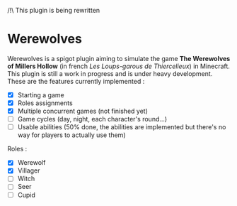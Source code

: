 /!\ This plugin is being rewritten

# Werewolves
Werewolves is a spigot plugin aiming to simulate the game **The Werewolves of Millers Hollow** (in french *Les Loups-garous de Thiercelieux*) in Minecraft.
This plugin is still a work in progress and is under heavy development. These are the features currently implemented :
- [x] Starting a game
- [x] Roles assignments
- [x] Multiple concurrent games (not finished yet)
- [ ] Game cycles (day, night, each character's round...)
- [ ] Usable abilities (50% done, the abilities are implemented but there's no way for players to actually use them)

Roles :
- [x] Werewolf
- [x] Villager
- [ ] Witch
- [ ] Seer
- [ ] Cupid